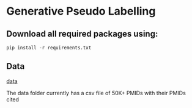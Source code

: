 # Generative Pseudo Labelling

## Download all required packages using:

`pip install -r requirements.txt`

## Data

[data](https://github.com/chungimungi/gpl_pubmed/tree/main/data)

The data folder currently has a csv file of 50K+ PMIDs with their PMIDs cited
